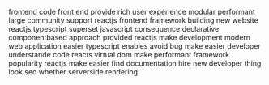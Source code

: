 frontend code front end provide rich user experience modular performant large community support reactjs frontend framework building new website reactjs typescript superset javascript consequence declarative componentbased approach provided reactjs make development modern web application easier typescript enables avoid bug make easier developer understande code reacts virtual dom make performant framework popularity reactjs make easier find documentation hire new developer thing look seo whether serverside rendering